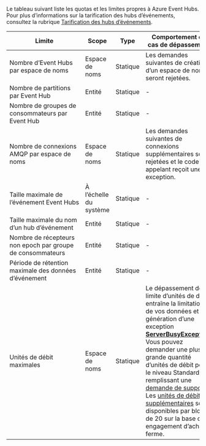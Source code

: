 Le tableau suivant liste les quotas et les limites propres à Azure Event Hubs. Pour plus d’informations sur la tarification des hubs d’événements, consultez la rubrique [Tarification des hubs d’événements](https://azure.microsoft.com/pricing/details/event-hubs/).

| Limite | Scope | Type | Comportement en cas de dépassement | Valeur |
| --- | --- | --- | --- | --- |
| Nombre d’Event Hubs par espace de noms |Espace de noms |Statique |Les demandes suivantes de création d’un espace de noms seront rejetées. |10 |
| Nombre de partitions par Event Hub |Entité |Statique |- |32 |
| Nombre de groupes de consommateurs par Event Hub |Entité |Statique |- |20 |
| Nombre de connexions AMQP par espace de noms |Espace de noms |Statique |Les demandes suivantes de connexions supplémentaires sont rejetées et le code appelant reçoit une exception. |5 000 |
| Taille maximale de l’événement Event Hubs|À l’échelle du système |Statique |- |256 KB |
| Taille maximale du nom d’un hub d’événement |Entité |Statique |- |50 caractères |
| Nombre de récepteurs non epoch par groupe de consommateurs |Entité |Statique |- |5 |
| Période de rétention maximale des données d’événement |Entité |Statique |- |1 à 7 jours |
| Unités de débit maximales |Espace de noms |Statique |Le dépassement de la limite d’unités de débit entraîne la limitation de vos données et la génération d’une exception **[ServerBusyException](/dotnet/api/microsoft.servicebus.messaging.serverbusyexception)**. Vous pouvez demander une plus grande quantité d’unités de débit pour le niveau Standard en remplissant une [demande de support](/azure/azure-supportability/how-to-create-azure-support-request). Les [unités de débit supplémentaires](../articles/event-hubs/event-hubs-auto-inflate.md) sont disponibles par blocs de 20 sur la base d’un engagement d’achat ferme. |20 |

